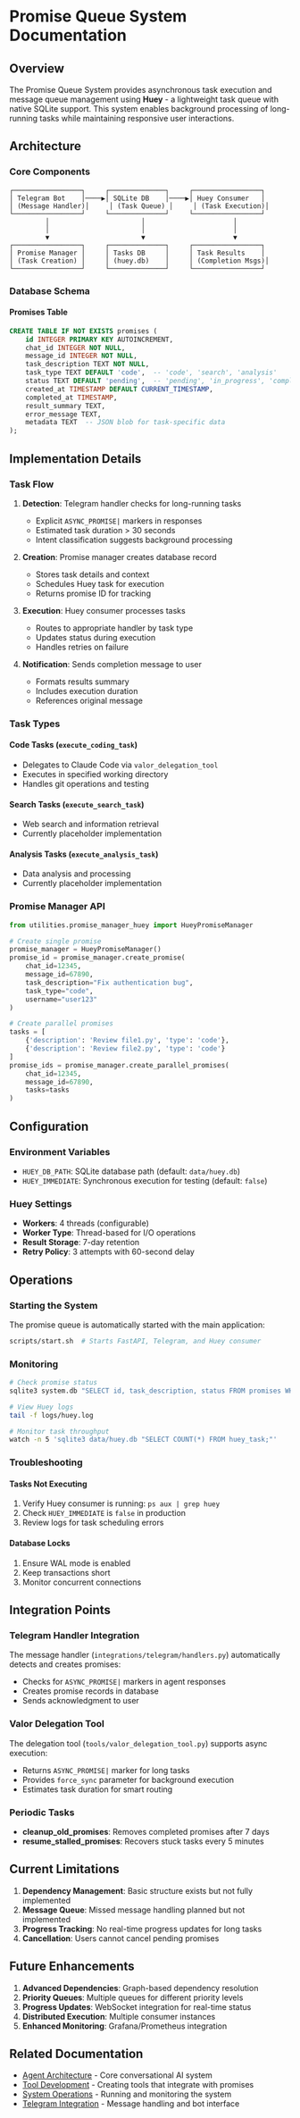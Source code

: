 # Promise Queue System Documentation

## Overview

The Promise Queue System provides asynchronous task execution and message queue management using **Huey** - a lightweight task queue with native SQLite support. This system enables background processing of long-running tasks while maintaining responsive user interactions.

## Architecture

### Core Components

```
┌─────────────────┐     ┌──────────────┐     ┌─────────────────┐
│ Telegram Bot    │────▶│ SQLite DB    │────▶│ Huey Consumer   │
│ (Message Handler)│     │ (Task Queue) │     │ (Task Execution)│
└─────────────────┘     └──────────────┘     └─────────────────┘
         │                       │                      │
         │                       │                      │
         ▼                       ▼                      ▼
┌─────────────────┐     ┌──────────────┐     ┌─────────────────┐
│ Promise Manager │     │ Tasks DB     │     │ Task Results    │
│ (Task Creation) │     │ (huey.db)    │     │ (Completion Msgs)│
└─────────────────┘     └──────────────┘     └─────────────────┘
```

### Database Schema

#### Promises Table
```sql
CREATE TABLE IF NOT EXISTS promises (
    id INTEGER PRIMARY KEY AUTOINCREMENT,
    chat_id INTEGER NOT NULL,
    message_id INTEGER NOT NULL,
    task_description TEXT NOT NULL,
    task_type TEXT DEFAULT 'code',  -- 'code', 'search', 'analysis'
    status TEXT DEFAULT 'pending',  -- 'pending', 'in_progress', 'completed', 'failed'
    created_at TIMESTAMP DEFAULT CURRENT_TIMESTAMP,
    completed_at TIMESTAMP,
    result_summary TEXT,
    error_message TEXT,
    metadata TEXT  -- JSON blob for task-specific data
);
```

## Implementation Details

### Task Flow

1. **Detection**: Telegram handler checks for long-running tasks
   - Explicit `ASYNC_PROMISE|` markers in responses
   - Estimated task duration > 30 seconds
   - Intent classification suggests background processing

2. **Creation**: Promise manager creates database record
   - Stores task details and context
   - Schedules Huey task for execution
   - Returns promise ID for tracking

3. **Execution**: Huey consumer processes tasks
   - Routes to appropriate handler by task type
   - Updates status during execution
   - Handles retries on failure

4. **Notification**: Sends completion message to user
   - Formats results summary
   - Includes execution duration
   - References original message

### Task Types

#### Code Tasks (`execute_coding_task`)
- Delegates to Claude Code via `valor_delegation_tool`
- Executes in specified working directory
- Handles git operations and testing

#### Search Tasks (`execute_search_task`)
- Web search and information retrieval
- Currently placeholder implementation

#### Analysis Tasks (`execute_analysis_task`)
- Data analysis and processing
- Currently placeholder implementation

### Promise Manager API

```python
from utilities.promise_manager_huey import HueyPromiseManager

# Create single promise
promise_manager = HueyPromiseManager()
promise_id = promise_manager.create_promise(
    chat_id=12345,
    message_id=67890,
    task_description="Fix authentication bug",
    task_type="code",
    username="user123"
)

# Create parallel promises
tasks = [
    {'description': 'Review file1.py', 'type': 'code'},
    {'description': 'Review file2.py', 'type': 'code'}
]
promise_ids = promise_manager.create_parallel_promises(
    chat_id=12345,
    message_id=67890,
    tasks=tasks
)
```

## Configuration

### Environment Variables
- `HUEY_DB_PATH`: SQLite database path (default: `data/huey.db`)
- `HUEY_IMMEDIATE`: Synchronous execution for testing (default: `false`)

### Huey Settings
- **Workers**: 4 threads (configurable)
- **Worker Type**: Thread-based for I/O operations
- **Result Storage**: 7-day retention
- **Retry Policy**: 3 attempts with 60-second delay

## Operations

### Starting the System
The promise queue is automatically started with the main application:
```bash
scripts/start.sh  # Starts FastAPI, Telegram, and Huey consumer
```

### Monitoring
```bash
# Check promise status
sqlite3 system.db "SELECT id, task_description, status FROM promises WHERE status='pending';"

# View Huey logs
tail -f logs/huey.log

# Monitor task throughput
watch -n 5 'sqlite3 data/huey.db "SELECT COUNT(*) FROM huey_task;"'
```

### Troubleshooting

#### Tasks Not Executing
1. Verify Huey consumer is running: `ps aux | grep huey`
2. Check `HUEY_IMMEDIATE` is `false` in production
3. Review logs for task scheduling errors

#### Database Locks
1. Ensure WAL mode is enabled
2. Keep transactions short
3. Monitor concurrent connections

## Integration Points

### Telegram Handler Integration
The message handler (`integrations/telegram/handlers.py`) automatically detects and creates promises:
- Checks for `ASYNC_PROMISE|` markers in agent responses
- Creates promise records in database
- Sends acknowledgment to user

### Valor Delegation Tool
The delegation tool (`tools/valor_delegation_tool.py`) supports async execution:
- Returns `ASYNC_PROMISE|` marker for long tasks
- Provides `force_sync` parameter for background execution
- Estimates task duration for smart routing

### Periodic Tasks
- **cleanup_old_promises**: Removes completed promises after 7 days
- **resume_stalled_promises**: Recovers stuck tasks every 5 minutes

## Current Limitations

1. **Dependency Management**: Basic structure exists but not fully implemented
2. **Message Queue**: Missed message handling planned but not implemented
3. **Progress Tracking**: No real-time progress updates for long tasks
4. **Cancellation**: Users cannot cancel pending promises

## Future Enhancements

1. **Advanced Dependencies**: Graph-based dependency resolution
2. **Priority Queues**: Multiple queues for different priority levels
3. **Progress Updates**: WebSocket integration for real-time status
4. **Distributed Execution**: Multiple consumer instances
5. **Enhanced Monitoring**: Grafana/Prometheus integration

## Related Documentation

- [Agent Architecture](agent-architecture.md) - Core conversational AI system
- [Tool Development](tool-development.md) - Creating tools that integrate with promises
- [System Operations](system-operations.md) - Running and monitoring the system
- [Telegram Integration](telegram-integration.md) - Message handling and bot interface